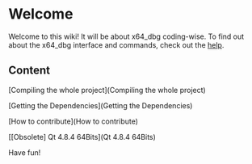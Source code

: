 # Welcome #

Welcome to this wiki! It will be about x64_dbg coding-wise. To find out about the x64_dbg interface and commands, check out the [help](http://help.x64dbg.com).

## Content ##
[Compiling the whole project](Compiling the whole project)

[Getting the Dependencies](Getting the Dependencies)

[How to contribute](How to contribute)

[[Obsolete] Qt 4.8.4 64Bits](Qt 4.8.4 64Bits)

Have fun!

